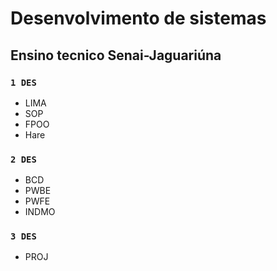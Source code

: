 # Desenvolvimento de sistemas
## Ensino tecnico Senai-Jaguariúna

### `1 DES`
- LIMA
- SOP
- FPOO
- Hare
  
### `2 DES`
- BCD
- PWBE
- PWFE
- INDMO
### `3 DES`
- PROJ
